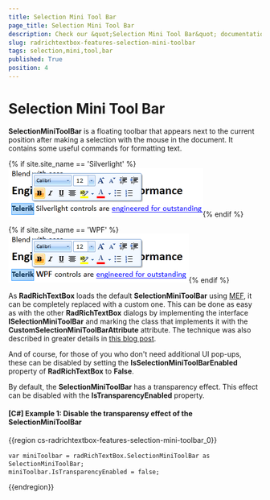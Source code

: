```yaml
---
title: Selection Mini Tool Bar
page_title: Selection Mini Tool Bar
description: Check our &quot;Selection Mini Tool Bar&quot; documentation article for the RadRichTextBox {{ site.framework_name }} control.
slug: radrichtextbox-features-selection-mini-toolbar
tags: selection,mini,tool,bar
published: True
position: 4
---
```


# Selection Mini Tool Bar
 
__SelectionMiniToolBar__ is a floating toolbar that appears next to the current position after making a selection with the mouse in the document. It contains some useful commands for formatting text.
  

{% if site.site_name == 'Silverlight' %}
![WPF RadRichTextBox Selection Mini Tool Bar](images/RadRichTextBox_Features_SelectionMiniToolbar_01.png){% endif %}

{% if site.site_name == 'WPF' %}
![WPF RadRichTextBox Selection Mini Tool Bar](images/RadRichTextBox_Features_SelectionMiniToolbar_01_WPF.png){% endif %}

As __RadRichTextBox__ loads the default __SelectionMiniToolBar__ using [MEF](http://mef.codeplex.com/), it can be completely replaced with a custom one. This can be done as easy as with the other __RadRichTextBox__ dialogs by implementing the interface __ISelectionMiniToolBar__ and marking the class that implements it with the __CustomSelectionMiniToolBarAttribute__  attribute.  The technique was also described in greater details in [this blog post](http://blogs.telerik.com/xamlteam/posts/10-09-28/some-tricks-with-mef-up-the-sleeve-of-radrichtextbox-for-silverlight.aspx).
        

And of course, for those of you who don't need additional UI pop-ups, these can be disabled by setting the __IsSelectionMiniToolBarEnabled__ property of __RadRichTextBox__ to __False__.
        
By default, the __SelectionMiniToolBar__ has a transparency effect. This effect can be disabled with the __IsTransparencyEnabled__ property.
        
#### __[C#] Example 1:  Disable the transparensy effect of the SelectionMiniToolBar__

{{region cs-radrichtextbox-features-selection-mini-toolbar_0}}

    var miniToolbar = radRichTextBox.SelectionMiniToolBar as SelectionMiniToolBar;
    miniToolbar.IsTransparencyEnabled = false;

{{endregion}}


